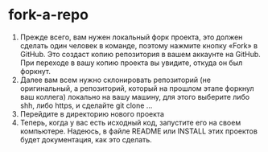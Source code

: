 # fork-a-repo

1. Прежде всего, вам нужен локальный форк проекта, это должен сделать один человек в команде, поэтому нажмите кнопку «Fork» в GitHub. Это создаст копию репозитория в вашем аккаунте на GitHub. При переходе в вашу копию проекта вы увидите, откуда он был форкнут.
2. Далее вам всем нужно склонировать репозиторий (не оригинальный, а репозиторий, который на прошлом этапе форкнул ваш коллега) локально на вашу машину, для этого выберите либо shh, либо https, и сделайте git clone ...
3. Перейдите в директорию нового проекта
4. Теперь, когда у вас есть исходный код, запустите его на своем компьютере. Надеюсь, в файле README или INSTALL этих проектов будет документация, как это сделать.

